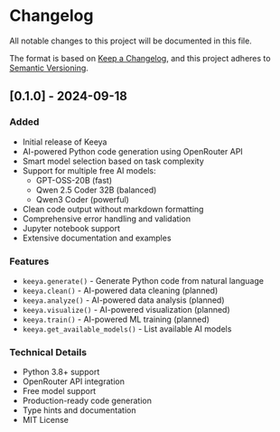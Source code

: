 # Changelog

All notable changes to this project will be documented in this file.

The format is based on [Keep a Changelog](https://keepachangelog.com/en/1.0.0/),
and this project adheres to [Semantic Versioning](https://semver.org/spec/v2.0.0.html).

## [0.1.0] - 2024-09-18

### Added
- Initial release of Keeya
- AI-powered Python code generation using OpenRouter API
- Smart model selection based on task complexity
- Support for multiple free AI models:
  - GPT-OSS-20B (fast)
  - Qwen 2.5 Coder 32B (balanced)
  - Qwen3 Coder (powerful)
- Clean code output without markdown formatting
- Comprehensive error handling and validation
- Jupyter notebook support
- Extensive documentation and examples

### Features
- `keeya.generate()` - Generate Python code from natural language
- `keeya.clean()` - AI-powered data cleaning (planned)
- `keeya.analyze()` - AI-powered data analysis (planned)
- `keeya.visualize()` - AI-powered visualization (planned)
- `keeya.train()` - AI-powered ML training (planned)
- `keeya.get_available_models()` - List available AI models

### Technical Details
- Python 3.8+ support
- OpenRouter API integration
- Free model support
- Production-ready code generation
- Type hints and documentation
- MIT License
